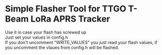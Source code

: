 <h1>Simple Flasher Tool for TTGO T-Beam LoRa APRS Tracker </h1>
Use it in case your flash has screwed up<br>
Just set your values in config.h<br>
If you don't uncomment "WRITE_VALUES" you just read your flash values, if you uncomment the vlaues from config.h will be flashed.<br>
